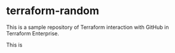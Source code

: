 # terraform-random

This is a sample repository of Terraform interaction with GitHub in Terraform Enterprise.

This is 
